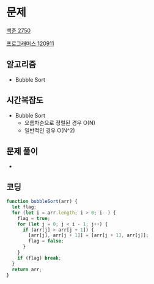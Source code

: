 # 문제
[백준 2750]

[프로그래머스 120911]

## 알고리즘
* Bubble Sort

## 시간복잡도
* Bubble Sort
    * 오름차순으로 정렬된 경우 O(N)
    * 일반적인 경우 O(N^2)

## 문제 풀이
* 

## 코딩
```js
function bubbleSort(arr) {
  let flag;
  for (let i = arr.length; i > 0; i--) {
    flag = true;
    for (let j = 0; j < i - 1; j++) {
      if (arr[j] > arr[j + 1]) {
        [arr[j], arr[j + 1]] = [arr[j + 1], arr[j]];
        flag = false;
      }
    }
    if (flag) break;
  }
  return arr;
}
```
[백준 2750]:https://www.acmicpc.net/problem/2750
[프로그래머스 120911]:https://school.programmers.co.kr/learn/courses/30/lessons/120911